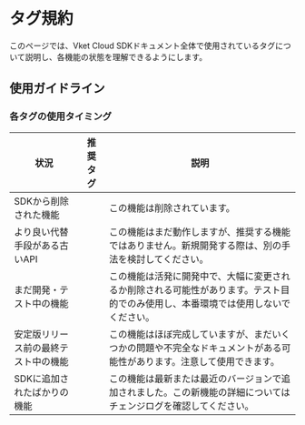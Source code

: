 # タグ規約

このページでは、Vket Cloud SDKドキュメント全体で使用されているタグについて説明し、各機能の状態を理解できるようにします。

## 使用ガイドライン

### 各タグの使用タイミング

| 状況 | 推奨タグ | 説明 |
|------|---------|------|
| SDKから削除された機能 | <!-- md:deprecated --> | この機能は削除されています。 |
| より良い代替手段がある古いAPI | <!-- md:unrecommended --> | この機能はまだ動作しますが、推奨する機能ではありません。新規開発する際は、別の手法を検討してください。 |
| まだ開発・テスト中の機能 | <!-- md:experimental --> | この機能は活発に開発中で、大幅に変更されるか削除される可能性があります。テスト目的でのみ使用し、本番環境では使用しないでください。 |
| 安定版リリース前の最終テスト中の機能 | <!-- md:beta --> | この機能はほぼ完成していますが、まだいくつかの問題や不完全なドキュメントがある可能性があります。注意して使用できます。 |
| SDKに追加されたばかりの機能 | <!-- md:new --> | この機能は最新または最近のバージョンで追加されました。この新機能の詳細についてはチェンジログを確認してください。 |
